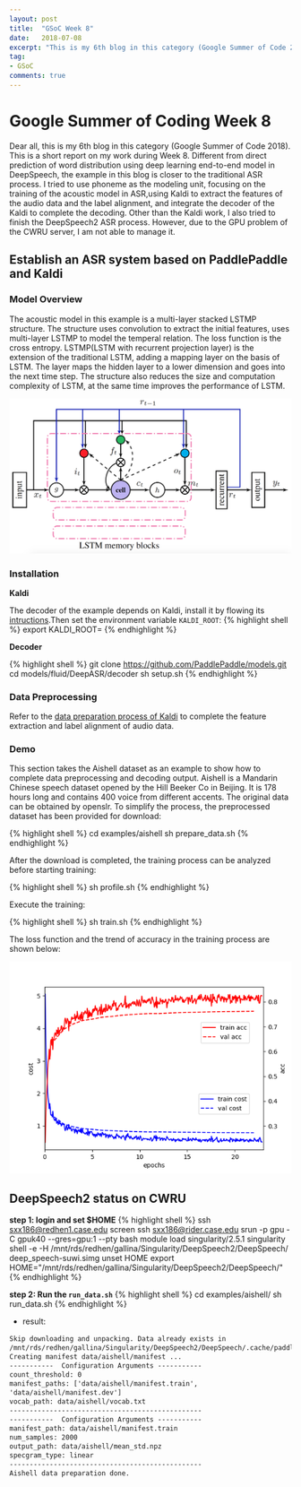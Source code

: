 ```yaml
---
layout: post
title:  "GSoC Week 8"
date:   2018-07-08
excerpt: "This is my 6th blog in this category (Google Summer of Code 2018). This is a short report on my work during Week 8. This week, I tried to use Kaldi to extract the features of the audio data and the label alignment."
tag:
- GSoC
comments: true
---
```


# Google Summer of Coding Week 8

Dear all, this is my 6th blog in this category (Google Summer of Code 2018). This is a short report on my work during Week 8. Different from direct prediction of word distribution using deep learning end-to-end model in DeepSpeech, the example in this blog is closer to the traditional ASR process. I tried to use phoneme as the modeling unit, focusing on the training of the acoustic model in ASR,using Kaldi to extract the features of the audio data and the label alignment, and integrate the decoder of the Kaldi to complete the decoding. Other than the Kaldi work, I also tried to finish the DeepSpeech2 ASR process. However, due to the GPU problem of the CWRU server, I am not able to manage it.

## Establish an ASR system based on PaddlePaddle and Kaldi

### Model Overview

The acoustic model in this example is a multi-layer stacked LSTMP structure. The structure uses convolution to extract the initial features, uses multi-layer LSTMP to model the temperal relation. The loss function is the cross entropy. LSTMP(LSTM with recurrent projection layer) is the extension of the traditional LSTM, adding a mapping layer on the basis of LSTM. The layer maps the hidden layer to a lower dimension and goes into the next time step. The structure also reduces the size and computation complexity of LSTM, at the same time improves the performance of LSTM.

![Structure Diagram of LSTMP](https://github.com/PaddlePaddle/models/raw/develop/fluid/DeepASR/images/lstmp.png)

### Installation

**Kaldi**

The decoder of the example depends on Kaldi, install it by flowing its [intructions](https://github.com/kaldi-asr/kaldi).Then set the environment variable `KALDI_ROOT`:
{% highlight shell %}
export KALDI_ROOT=<Installation path of kaldi>
{% endhighlight %}

**Decoder**

{% highlight shell %}
git clone https://github.com/PaddlePaddle/models.git
cd models/fluid/DeepASR/decoder
sh setup.sh
{% endhighlight %}

### Data Preprocessing
Refer to the [data preparation process of Kaldi](http://kaldi-asr.org/doc/data_prep.html) to complete the feature extraction and label alignment of audio data.

### Demo
This section takes the Aishell dataset as an example to show how to complete data preprocessing and decoding output. Aishell is a Mandarin Chinese speech dataset opened by the Hill Beeker Co in Beijing. It is 178 hours long and contains 400 voice from different accents. The original data can be obtained by openslr. To simplify the process, the preprocessed dataset has been provided for download:

{% highlight shell %}
cd examples/aishell
sh prepare_data.sh
{% endhighlight %}

After the download is completed, the training process can be analyzed before starting training:

{% highlight shell %}
sh profile.sh
{% endhighlight %}

Execute the training:

{% highlight shell %}
sh train.sh
{% endhighlight %}

The loss function and the trend of accuracy in the training process are shown below:

![](https://github.com/PaddlePaddle/models/blob/develop/fluid/DeepASR/images/learning_curve.png)


## DeepSpeech2 status on CWRU
**step 1: login and set $HOME**
{% highlight shell %}
ssh sxx186@redhen1.case.edu
screen
ssh sxx186@rider.case.edu
srun -p gpu -C gpuk40 --gres=gpu:1 --pty bash
module load singularity/2.5.1
singularity shell -e -H /mnt/rds/redhen/gallina/Singularity/DeepSpeech2/DeepSpeech/ deep_speech-suwi.simg
unset HOME
export HOME="/mnt/rds/redhen/gallina/Singularity/DeepSpeech2/DeepSpeech/"
{% endhighlight %}

**step 2: Run the `run_data.sh`**
{% highlight shell %}
cd examples/aishell/
sh run_data.sh
{% endhighlight %}
- result:
```
Skip downloading and unpacking. Data already exists in /mnt/rds/redhen/gallina/Singularity/DeepSpeech2/DeepSpeech/.cache/paddle/dataset/speech/Aishell.
Creating manifest data/aishell/manifest ...
-----------  Configuration Arguments -----------
count_threshold: 0
manifest_paths: ['data/aishell/manifest.train', 'data/aishell/manifest.dev']
vocab_path: data/aishell/vocab.txt
------------------------------------------------
-----------  Configuration Arguments -----------
manifest_path: data/aishell/manifest.train
num_samples: 2000
output_path: data/aishell/mean_std.npz
specgram_type: linear
------------------------------------------------
Aishell data preparation done.
```

